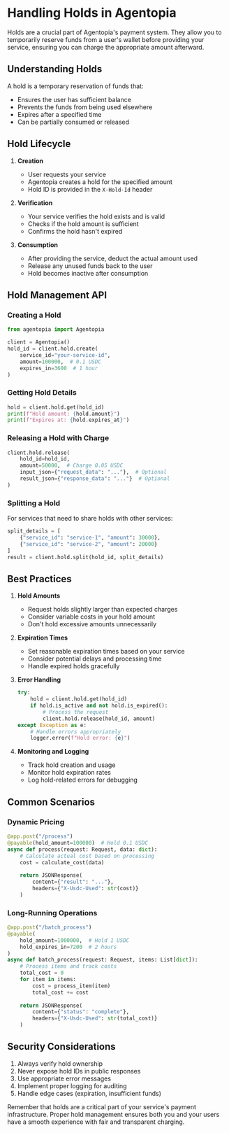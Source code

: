 # Handling Holds in Agentopia

Holds are a crucial part of Agentopia's payment system. They allow you to temporarily reserve funds from a user's wallet before providing your service, ensuring you can charge the appropriate amount afterward.

## Understanding Holds

A hold is a temporary reservation of funds that:
- Ensures the user has sufficient balance
- Prevents the funds from being used elsewhere
- Expires after a specified time
- Can be partially consumed or released

## Hold Lifecycle

1. **Creation**
   - User requests your service
   - Agentopia creates a hold for the specified amount
   - Hold ID is provided in the `X-Hold-Id` header

2. **Verification**
   - Your service verifies the hold exists and is valid
   - Checks if the hold amount is sufficient
   - Confirms the hold hasn't expired

3. **Consumption**
   - After providing the service, deduct the actual amount used
   - Release any unused funds back to the user
   - Hold becomes inactive after consumption

## Hold Management API

### Creating a Hold

```python
from agentopia import Agentopia

client = Agentopia()
hold_id = client.hold.create(
    service_id="your-service-id",
    amount=100000,  # 0.1 USDC
    expires_in=3600  # 1 hour
)
```

### Getting Hold Details

```python
hold = client.hold.get(hold_id)
print(f"Hold amount: {hold.amount}")
print(f"Expires at: {hold.expires_at}")
```

### Releasing a Hold with Charge

```python
client.hold.release(
    hold_id=hold_id,
    amount=50000,  # Charge 0.05 USDC
    input_json={"request_data": "..."},  # Optional
    result_json={"response_data": "..."}  # Optional
)
```

### Splitting a Hold

For services that need to share holds with other services:

```python
split_details = [
    {"service_id": "service-1", "amount": 30000},
    {"service_id": "service-2", "amount": 20000}
]
result = client.hold.split(hold_id, split_details)
```

## Best Practices

1. **Hold Amounts**
   - Request holds slightly larger than expected charges
   - Consider variable costs in your hold amount
   - Don't hold excessive amounts unnecessarily

2. **Expiration Times**
   - Set reasonable expiration times based on your service
   - Consider potential delays and processing time
   - Handle expired holds gracefully

3. **Error Handling**
   ```python
   try:
       hold = client.hold.get(hold_id)
       if hold.is_active and not hold.is_expired():
           # Process the request
           client.hold.release(hold_id, amount)
   except Exception as e:
       # Handle errors appropriately
       logger.error(f"Hold error: {e}")
   ```

4. **Monitoring and Logging**
   - Track hold creation and usage
   - Monitor hold expiration rates
   - Log hold-related errors for debugging

## Common Scenarios

### Dynamic Pricing

```python
@app.post("/process")
@payable(hold_amount=100000)  # Hold 0.1 USDC
async def process(request: Request, data: dict):
    # Calculate actual cost based on processing
    cost = calculate_cost(data)
    
    return JSONResponse(
        content={"result": "..."},
        headers={"X-Usdc-Used": str(cost)}
    )
```

### Long-Running Operations

```python
@app.post("/batch_process")
@payable(
    hold_amount=1000000,  # Hold 1 USDC
    hold_expires_in=7200  # 2 hours
)
async def batch_process(request: Request, items: List[dict]):
    # Process items and track costs
    total_cost = 0
    for item in items:
        cost = process_item(item)
        total_cost += cost
    
    return JSONResponse(
        content={"status": "complete"},
        headers={"X-Usdc-Used": str(total_cost)}
    )
```

## Security Considerations

1. Always verify hold ownership
2. Never expose hold IDs in public responses
3. Use appropriate error messages
4. Implement proper logging for auditing
5. Handle edge cases (expiration, insufficient funds)

Remember that holds are a critical part of your service's payment infrastructure. Proper hold management ensures both you and your users have a smooth experience with fair and transparent charging.
